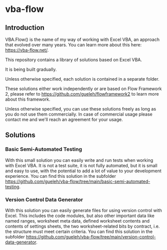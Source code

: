 # vba-flow

## Introduction

VBA.Flow() is the name of my way of working with Excel VBA, an approach that evolved over many years. You can learn more about this here: https://vba-flow.net/.

This repository contains a library of solutions based on Excel VBA.

It is being built gradually.

Unless otherwise specified, each solution is contained in a separate folder.

These solutions either work independently or are based on Flow Framework 2, please refer to https://github.com/gueleh/flowframework2 to learn more about this framework.

Unless otherwise specified, you can use these solutions freely as long as you do not use them commercially. In case of commercial usage please contact me and we'll reach an agreement for your usage.

## Solutions

### Basic Semi-Automated Testing
With this small solution you can easily write and run tests when working with Excel VBA. It is not a test suite, it is not fully automated, but it is small and easy to use, with the potential to add a lot of value to your development experience. You can find this solution in the subfolder https://github.com/gueleh/vba-flow/tree/main/basic-semi-automated-testing.

### Version Control Data Generator
With this solution you can easily generate files for using version control with Excel. This includes the code modules, but also other important data like named ranges, worksheet meta data, defined worksheet contents and contents of settings sheets, the two worksheet-related bits by contract, i.e. the structure must meet certain criteria. You can find this solution in the subfolder https://github.com/gueleh/vba-flow/tree/main/version-control-data-generator.
